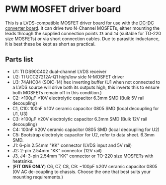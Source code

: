 # PWM MOSFET driver board

This is a LVDS-compatible MOSFET driver board for use with the [DC-DC converter
board](https://github.com/sjlongland/dcdcconv-controller-pcb).  It can drive
two N-Channel MOSFETs, either mounting the leads through the supplied
connection points `J3` and `J4` (suitable for TO-220 size MOSFETs) or via short
connection cables.  Due to parasitic inductance, it is best these be kept as
short as practical.

## Parts list

* U1: TI DS90C402 dual-channel LVDS receiver
* U2: TI UCC27212A-Q1 high/low side N-MOSFET driver
* U3: 74AHC04 (SOIC-14) hex inverting buffer (U1 when not connected to a LVDS
  source will drive both its outputs high, this inverts this to ensure both MOSFETs
  remain off in this condition.)
* C2: ≥100µF ≥10V electrolytic capacitor 6.3mm SMD (Bulk 5V rail decoupling)
* C1, C10: 100nF ≥10V ceramic capacitor 0805 SMD (local decoupling for U1, U3)
* C3: ≥100µF ≥20V electrolytic capacitor 6.3mm SMD (Bulk 12V rail decoupling)
* C4: 100nF ≥20V ceramic capacitor 0805 SMD (local decoupling for U2)
* C5: Bootstrap electrolyic capacitor for U2, refer to data sheet.  6.3mm SMD.
* J1: 6-pin 2.54mm "KK" connector (LVDS input and 5V rail)
* J2: 2-pin 2.54mm "KK" connector (12V rail)
* J3, J4: 3-pin 2.54mm "KK" connector or TO-220 size MOSFETs with heatsinks.
* (**FIT ONE ONLY**) C6, C7, C8, C9: ~100pF ≥20V ceramic capacitor 0805 (0V AC
  de-coupling to chassis.  Choose the one that best suits your mounting
  requirements.)
